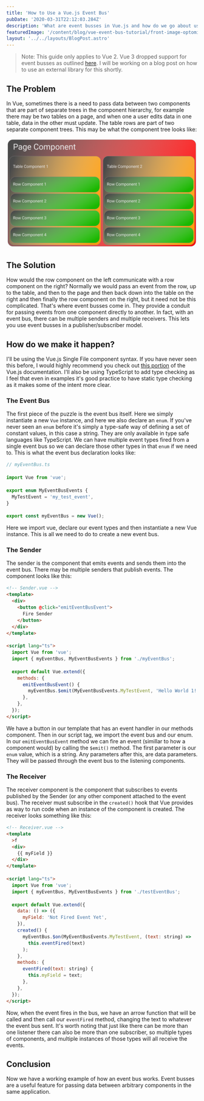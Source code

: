 ```yaml
---
title: 'How to Use a Vue.js Event Bus'
pubDate: '2020-03-31T22:12:03.284Z'
description: 'What are event busses in Vue.js and how do we go about using them?'
featuredImage: '/content/blog/vue-event-bus-tutorial/front-image-optomized.jpg'
layout: '../../layouts/BlogPost.astro'
---
```


> Note: This guide only applies to Vue 2. Vue 3 dropped support for event busses as outlined [here](https://v3.vuejs.org/guide/migration/events-api.html#overview).
> I will be working on a blog post on how to use an external library for this shortly.

## The Problem

In Vue, sometimes there is a need to pass data between two components that are part of separate trees in the component hierarchy, for example there may be two tables on a page, and when one a user edits data in one table, data in the other must update. The table rows are part of two separate component trees. This may be what the component tree looks like:

![component layout](/content/blog/vue-event-bus-tutorial/component-layouts.jpg 'Hypothetical Layout of Components')

## The Solution

How would the row component on the left communicate with a row component on the right? Normally we would pass an event from the row, up to the table, and then to the page and then back down into the table on the right and then finally the row component on the right, but it need not be this complicated. That's where event busses come in. They provide a conduit for passing events from one component directly to another. In fact, with an event bus, there can be multiple senders and multiple receivers. This lets you use event busses in a publisher/subscriber model.

## How do we make it happen?

I'll be using the Vue.js Single File component syntax. If you have never seen this before, I would highly recommend you check out [this portion](https://vuejs.org/v2/guide/single-file-components.html) of the Vue.js documentation. I'll also be using TypeScript to add type checking as I feel that even in examples it's good practice to have static type checking as it makes some of the intent more clear.

### The Event Bus

The first piece of the puzzle is the event bus itself. Here we simply instantiate a new `Vue` instance, and here we also declare an `enum`. If you've never seen an `enum` before it's simply a type-safe way of defining a set of constant values, in this case a string. They are only available in type safe languages like TypeScript. We can have multiple event types fired from a single event bus so we can declare those other types in that `enum` if we need to. This is what the event bus declaration looks like:

```ts
// myEventBus.ts

import Vue from 'vue';

export enum MyEventBusEvents {
  MyTestEvent = 'my_test_event',
}

export const myEventBus = new Vue();
```

Here we import vue, declare our event types and then instantiate a new Vue instance. This is all we need to do to create a new event bus.

### The Sender

The sender is the component that emits events and sends them into the event bus. There may be multiple senders that publish events. The component looks like this:

```html
<!-- Sender.vue -->
<template>
  <div>
    <button @click="emitEventBusEvent">
      Fire Sender
    </button>
  </div>
</template>

<script lang="ts">
  import Vue from 'vue';
  import { myEventBus, MyEventBusEvents } from './myEventBus';

  export default Vue.extend({
    methods: {
      emitEventBusEvent() {
        myEventBus.$emit(MyEventBusEvents.MyTestEvent, 'Hello World 1!');
      },
    },
  });
</script>
```

We have a button in our template that has an event handler in our methods component. Then in our script tag, we import the event bus and our enum. In our `emitEventBusEvent` method we can fire an event (simillar to how a component would) by calling the `$emit()` method. The first parameter is our `enum` value, which is a string. Any parameters after this, are data parameters. They will be passed through the event bus to the listening components.

### The Receiver

The receiver component is the component that subscribes to events published by the Sender (or any other component attached to the event bus). The receiver must subscribe in the `created()` hook that Vue provides as way to run code when an instance of the component is created. The receiver looks something like this:

```html
<!-- Receiver.vue -->
<template
  >f
  <div>
    {{ myField }}
  </div>
</template>

<script lang="ts">
  import Vue from 'vue';
  import { myEventBus, MyEventBusEvents } from './testEventBus';

  export default Vue.extend({
    data: () => ({
      myField: 'Not Fired Event Yet',
    }),
    created() {
      myEventBus.$on(MyEventBusEvents.MyTestEvent, (text: string) =>
        this.eventFired(text)
      );
    },
    methods: {
      eventFired(text: string) {
        this.myField = text;
      },
    },
  });
</script>
```

Now, when the event fires in the bus, we have an arrow function that will be called and then call our `eventFired` method, changing the text to whatever the event bus sent. It's worth noting that just like there can be more than one listener there can also be more than one subscriber, so multiple types of components, and multiple instances of those types will all receive the events.

## Conclusion

Now we have a working example of how an event bus works. Event busses are a useful feature for passing data between arbitrary components in the same application.

